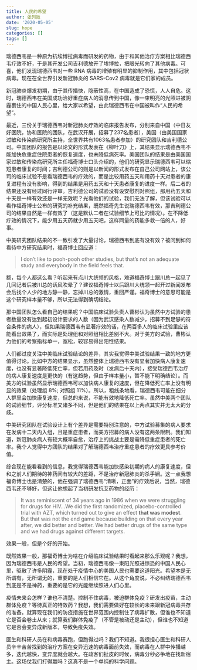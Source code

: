 ```yaml
---
title: 人民的希望
author: 张列弛
date: '2020-05-05'
slug: hope
categories: []
tags: []
---
```

瑞德西韦是一种原为抗埃博拉病毒而研发的药物，由于和其他治疗方案相比瑞德西韦疗效不好，于是其开发公司吉利德放开了埃博拉，把眼光转向了其他病毒。可喜，他们发现瑞德西韦对一些 RNA 病毒的增殖有明显的抑制作用，其中包括冠状病毒。现在在全世界引发新冠肺炎的 SARS-Cov2 病毒就是它们家的成员。      

新冠肺炎爆发初期，由于其传播快，隐蔽性高，在中国造成了恐慌，人人自危。这时，瑞德西韦在美国成功治好重症病人的消息传到中国，像一束明亮的光照进被阴霾裹住的中国人民心里，给大家以希望，由此瑞德西韦在中国被叫作“人民的希望”。   

最近，三份关于瑞德西韦对新冠肺炎疗效的临床报告发布，分别来自中国（中日友好医院，协和医院的团队，在武汉开展，招募了237名患者），美国（由美国国家过敏和传染病研究所主持，全世界共有1063名患者参加）的研究团队和吉利德公司。中国团队的报告是以论文的形式发表在《柳叶刀》上，其结果显示瑞德西韦不能加快危重症住院患者的恢复速度，也未降低病死率。美国团队的结果是由美国国家过敏和传染病研究所主任福奇博士口头介绍的，他们的研究显示瑞德西韦可以缩短患者康复的时间；吉利德公司的则是以新闻的形式发布在自己公司网站上，该公司的临床试验不是看瑞德西韦的疗效的，而是比较用药五天和用药十天对患者的康复进程有没有影响，得到的结果是用药五天和十天患者康复的进度一样。后二者的结果还没有经过同行评审。吉利德公司的试验没有设安慰剂对照组，那用药五天和十天是一样有效还是一样无效呢？光看他们的试验，我们无法了解，但该试验可以看作福奇博士公布的研究的补充结果，既然福奇先生说瑞德西韦有效，那吉利德公司的结果自然是一样有效了（这是默认二者在试验细节上可比的情况）。在不降低疗效的情况下，能少用五天药就少用五天吧，这样同量的药能多救一倍的人，好事。      

中美研究团队结果的不一致引发了大量讨论，瑞德西韦到底有没有效？被问到如何看待中方研究结果时，福奇博士回应道：   

> I don’t like to pooh-pooh other studies, but that’s not an adequate study and everybody in the field feels that.   

额，每个人都这么看？听起来有点川大统领的风格，难道福奇博士跟川总一起见了几回记者后被川总的话风吹晕了？建议福奇博士以后跟川大统领一起开过新闻发布会后找个人少的地方静一静，忘掉川总的激情，重回严谨。福奇博士的意思可能是这个研究样本量不够，所以无法得到确切结论。   

那中国团队怎么看自己的结果呢？中国临床试验负责人曹彬认为虽然中方试验的患者数量没有达到起初设计要求的人数（因为武汉感染人数减少，招募不到足够的符合条件的病人），但如果瑞德西韦有显著疗效的话，在两百多人的临床试验里应该能看出效果了，而实际是处理组和对照组相比差别不大。对于美方的试验，曹彬认为他们的考察指标单一，宽松，较容易得出阳性结果。    

人们都过度关注中美临床试验结论的差异，其实我觉得中美试验结果一致的地方更值得讨论。比如中方的结果显示，虽然整体上瑞德西韦没有显著加快病人康复速度，也没有显著降低死亡率，但若用药及时（发病后十天内），接受瑞德西韦治疗的病人康复速度是更快的（有这趋势，但由于样本量小，暂不能下明确结论）。而美方的试验虽然显示瑞德西韦可以加快病人康复的速度，但在降低死亡率上没有明显的效果（处理组 8%; 对照组 11%）。所以，粗线条地看，瑞德西韦可能在细分人群里会加快康复速度，但总的来说，不能有效地降低死亡率。虽然中美两个团队的试验细节，评分标准又诸多不同，但是他们的结果在以上两点其实并无太大的分歧。         

中美研究团队在试验设计上有个差异是需要特别注意的，中方试验募集的病人要求在发病十二天内入组，且是重症患者，而美方招募的病人没有这两条限制。我们知道，新冠肺炎病人有较大概率自愈，治疗上的挑战主要是需降低重症患者的死亡率。我个人觉得中方团队的结果对了解瑞德西韦治疗重症患者的疗效更具参考价值。   

综合现在能看看到的信息，我觉得瑞德西韦能加快感染初期的病人的康复速度，但和之前人们期待的神药间有较大的差距，不是治疗新冠肺炎的杀手锏。这一点我想福奇博士也是清楚的，他在强调了瑞德西韦“清晰，正面”的疗效后说，当然，瑞德西韦还不够好，但这让他想起了当初研发抗艾药物的经历：  

> It was reminiscent of 34 years ago in 1986 when we were struggling for drugs for HIV...We did the first randomized, placebo-controlled trial with AZT, which turned out to give an effect **that was modest**. But that was not the end game because building on that every year after, we did better and better. We had better drugs of the same type and we had drugs against different targets.   

效果一般，但是个好的开始。    

既然效果一般，那福奇博士为啥在介绍临床试验结果时看起来那么乐观呢？我想，因为瑞德西韦是人民的希望。当初，瑞德西韦像一束阳光照进惊恐的中国人民心里，驱散了许多阴霾，现在处于疫情中心的美国人民也需要这道阳光。希望本是无所谓有，无所谓无的，重要的是人们相信它在。从这个角度说，不必纠结瑞德西韦到底是不是神药，重要的是它的光能继续照进人们心里。   

疫情未来会怎样？谁也不清楚。控制不住病毒，被迫群体免疫？研发出疫苗，主动群体免疫？等待真正的特效药？我想，我们需要做好在较长的未来跟新冠病毒共存的准备。就算现在我们的防疫措施在世界范围内控制住了病毒扩散，但谁也不知道它是否会卷土从来；就算我们群体免疫了（不管是被动还是主动），但谁也不知道它是否会变异成新版本，导致免疫失效。    

医生和科研人员在和病毒赛跑，但跑得过吗？我们不知道。我很担心医生和科研人员辛辛苦苦找到的治疗方案在变异迅速的病毒面前失效，而病毒在人群中传播越多，迭代越快，变异度就会越大。在政客们扯皮的时候，病毒分秒必争地在找新宿主。这场仗我们打得赢吗？这真不是一个单纯的科学问题。   


















